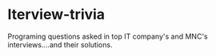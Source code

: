 # Iterview-trivia
Programing questions asked in top IT company's and MNC's interviews....and their solutions.
